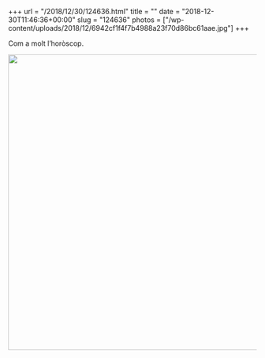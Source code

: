 +++
url = "/2018/12/30/124636.html"
title = ""
date = "2018-12-30T11:46:36+00:00"
slug = "124636"
photos = ["/wp-content/uploads/2018/12/6942cf1f4f7b4988a23f70d86bc61aae.jpg"]
+++

Com a molt l’horòscop.

<img src="/wp-content/uploads/2018/12/6942cf1f4f7b4988a23f70d86bc61aae.jpg" width="600" height="600" alt="" />
